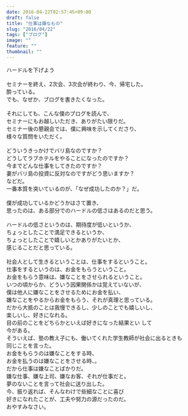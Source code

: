 ```yaml
---
date: 2016-04-22T02:57:45+09:00
draft: false
title: "仕事は嫌なもの"
slug: "2016/04/22"
tags: ["ブログ"]
image: ""
feature: ""
thumbnail: ""
---
```

ハードルを下げよう<br/><br/>セミナーを終え、2次会、3次会が終わり、今、帰宅した。<br/>酔っている。<br/>でも、なぜか、ブログを書きたくなった。<br/><br/>それにしても、こんな僕のブログを読んで、<br/>セミナーにもお越しいただき、ありがたい限りだ。<br/>セミナー後の懇親会では、僕に興味を示してくださり、<br/>様々な質問をいただく。<br/><br/>どういうきっかけでバリ島なのですか？<br/>どうしてラブホテルをやることになったのですか？<br/>今までどんな仕事をしてきたのですか？<br/>妻がバリ島の投資に反対なのですがどう思いますか？<br/>などだ。<br/>一番本質を突いているのが、「なぜ成功したのか？」だ。<br/><br/>僕が成功しているかどうかはさて置き、<br/>思ったのは、ある部分でのハードルの低さはあるのだと思う。<br/><br/>ハードルの低さというのは、期待度が低いというか、<br/>ちょっとしたことで満足できるというか、<br/>ちょっとしたことで嬉しいとかありがたいとか、<br/>感じることだと思っている。<br/><br/>社会人として生きるということは、仕事をするということ。<br/>仕事をするというのは、お金をもらうということ。<br/>お金をもらう意味は、嫌なことをさせられるということ。<br/>いつの頃からか、どういう因果関係かは覚えていないが、<br/>僕は他人に嫌なことをさせるためにお金を払い、<br/>嫌なことをやるからお金をもらう、それが真理と思っている。<br/>だから大抵のことは我慢できるし、少しのことでも嬉しいし、<br/>楽しいし、好きになれる。<br/>目の前のことをどちらかといえば好きになった結果とい して<br/>今がある。<br/>そういえば、塾の教え子にも、働いてくれた学生教師が社会に出るときも<br/>同じことを言った。<br/>お金をもらうのは嫌なことをする時、<br/>お金を払うのは嫌なことをさせる時、。<br/>だから仕事は嫌なことばかりだ。<br/>嫌な仕事、嫌な上司、嫌なお客、それが仕事だと。<br/>夢のないことを言って社会に送り出した。<br/>今、振り返れば、そんなわけで些細なことに喜び<br/>好きになれたことが、工夫や努力の源だったのだ。<br/>おやすみなさい。

